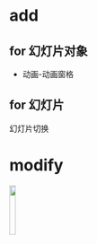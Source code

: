 # add
## for 幻灯片对象
- 动画-动画窗格
## for 幻灯片
幻灯片切换

# modify
<img src="../../../_resources/cfe84579d841c0d25439cf591cb6ef37.png" height=15% width=15%>